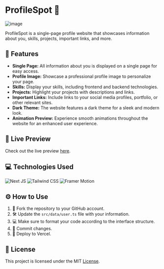 # ProfileSpot 🚀

![image](https://github.com/sahilatahar/ProfileSpot/assets/100127570/91c479ed-7bc0-4121-8ec8-1e280d165bc1)

ProfileSpot is a single-page profile website that showcases information about you, skills, projects, important links, and more.

## 🔮 Features

-   **Single Page:** All information about you is displayed on a single page for easy access.
-   **Profile Image:** Showcase a professional profile image to personalize your page.
-   **Skills:** Display your skills, including frontend and backend technologies.
-   **Projects:** Highlight your projects with descriptions and links.
-   **Important Links:** Include links to your social media profiles, portfolio, or other relevant sites.
-   **Dark Theme:** The website features a dark theme for a sleek and modern look.
-   **Animation Preview:** Experience smooth animations throughout the website for an enhanced user experience.

## 🚀 Live Preview

Check out the live preview [here](https://sahilatahar.vercel.app/).

## 💻 Technologies Used
   ![Next JS](https://img.shields.io/badge/next.js-000000?style=for-the-badge&&logo=nextdotjs&logoColor=white)
   ![Tailwind CSS](https://img.shields.io/badge/Tailwind_CSS-38B2AC?style=for-the-badge&logo=tailwind-css&logoColor=white)
   ![Framer Motion](https://img.shields.io/badge/Framer_Motion-ffffff?style=for-the-badge)

## ⚙️ How to Use

1. 🍴 Fork the repository to your GitHub account.
2. 🛠️ Update the `src/data/user.ts` file with your information.
3. 💻 Make sure to format your code according to the interface structure.
4. 💼 Commit changes.
5. 🚀 Deploy to Vercel.

## 📄 License

This project is licensed under the MIT [License](LICENSE).
